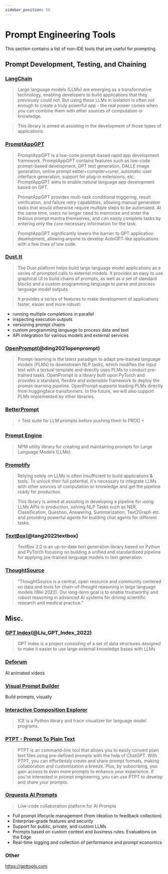 ```yaml
---
sidebar_position: 50
---
```


# Prompt Engineering Tools

This section contains a list of non-IDE tools that are useful for prompting.

## Prompt Development, Testing, and Chaining

### [LangChain](https://github.com/hwchase17/langchain/)

> Large language models (LLMs) are emerging as a transformative technology, enabling developers to build applications that they previously could not. But using these LLMs in isolation is often not enough to create a truly powerful app - the real power comes when you can combine them with other sources of computation or knowledge.

> This library is aimed at assisting in the development of those types of applications.

### [PromptAppGPT](https://github.com/mleoking/PromptAppGPT)

> PromptAppGPT is a low-code prompt-based rapid app development framework. PromptAppGPT contains features such as low-code prompt-based development, GPT text generation, DALLE image generation, online prompt editer+compiler+runer, automatic user interface generation, support for plug-in extensions, etc. PromptAppGPT aims to enable natural language app development based on GPT.

> PromptAppGPT provides multi-task conditional triggering, result verification, and failure retry capabilities, allowing manual generation tasks that would otherwise require multiple steps to be automated. At the same time, users no longer need to memorise and enter the tedious prompt mantra themselves, and can easily complete tasks by entering only the core necessary information for the task.

> PromptAppGPT significantly lowers the barrier to GPT application development, allowing anyone to develop AutoGPT-like applications with a few lines of low code.



### [Dust.tt](https://dust.tt)

> The Dust platform helps build large language model applications as a series of prompted calls
to external models. It provides an easy to use graphical UI to build chains of prompts, as well as a set of standard blocks and a custom programming language to parse and process language model outputs.

> It provides a series of features to make development of applications faster,
easier and more robust:
- running multiple completions in parallel
- inspecting execution outputs
- versioning prompt chains 
- custom programming language to process data and text
- API integration for various models and external services

### [OpenPrompt](https://thunlp.github.io/OpenPrompt/)(@ding2021openprompt)

> Prompt-learning is the latest paradigm to adapt pre-trained language models (PLMs) to downstream NLP tasks, which modifies the input text with a textual template and directly uses PLMs to conduct pre-trained tasks. OpenPrompt is a library built upon PyTorch and provides a standard, flexible and extensible framework to deploy the prompt-learning pipeline. OpenPrompt supports loading PLMs directly from huggingface transformers. In the future, we will also support PLMs implemented by other libraries.

### [BetterPrompt](https://github.com/stjordanis/betterprompt)

> ⚡ Test suite for LLM prompts before pushing them to PROD ⚡

### [Prompt Engine](https://github.com/microsoft/prompt-engine)

> NPM utility library for creating and maintaining prompts for Large Language Models (LLMs).

### [Promptify](https://github.com/promptslab/Promptify)

> Relying solely on LLMs is often insufficient to build applications & tools. To unlock their full potential, it's necessary to integrate LLMs with other sources of computation or knowledge and get the pipeline ready for production.

> This library is aimed at assisting in developing a pipeline for using LLMs APIs in production, solving NLP Tasks such as NER, Classification, Question, Answering, Summarization, Text2Graph etc. and providing powerful agents for building chat agents for different tasks.


### [TextBox](https://github.com/RUCAIBox/TextBox)(@tang2022textbox)

> TextBox 2.0 is an up-to-date text generation library based on Python and PyTorch focusing on building a unified and standardized pipeline for applying pre-trained language models to text generation:

### [ThoughtSource](https://github.com/OpenBioLink/ThoughtSource)

> "ThoughtSource is a central, open resource and community centered on data and tools for chain-of-thought reasoning in large language models (Wei 2022). Our long-term goal is to enable trustworthy and robust reasoning in advanced AI systems for driving scientific research and medical practice."

## Misc.

### [GPT Index](https://gpt-index.readthedocs.io/en/latest/)(@Liu_GPT_Index_2022)

> GPT Index is a project consisting of a set of data structures designed to make it easier to use large external knowledge bases with LLMs

### [Deforum](https://github.com/HelixNGC7293/DeforumStableDiffusionLocal)

AI animated videos

### [Visual Prompt Builder](https://tools.saxifrage.xyz/prompt)

Build prompts, visually

### [Interactive Composition Explorer](https://github.com/oughtinc/ice)

> ICE is a Python library and trace visualizer for language model programs.

### [PTPT - Prompt To Plain Text](https://github.com/LeslieLeung/PTPT)

> PTPT is an command-line tool that allows you to easily convert plain text files using pre-defined prompts with the help of ChatGPT. With PTPT, you can effortlessly create and share prompt formats, making collaboration and customization a breeze. Plus, by subscribing, you gain access to even more prompts to enhance your experience. If you're interested in prompt engineering, you can use PTPT to develop and share your prompts.

### [Orquesta AI Prompts](https://orquesta.cloud/platform/ai-llm-prompts)

> Low-code collaboration platform for AI Prompts

- Full prompt lifecycle management (from ideation to feedback collection)
- Enterprise-grade features and security
- Support for public, private, and custom LLMs
- Prompts based on custom context and business rules. Evaluations on the Edge
- Real-time logging and collection of performance and prompt economics


### Other

https://gpttools.com
